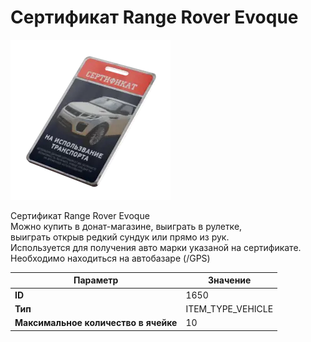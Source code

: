 # Сертификат Range Rover Evoque

![Item Image](../img/1650.webp?raw=true)

Сертификат Range Rover Evoque<br>Можно купить в донат-магазине, выиграть в рулетке, <br>выиграть открыв редкий сундук или прямо из рук.<br>Используется для получения авто марки указаной на сертификате.<br>Необходимо находиться на автобазаре (/GPS)


| Параметр | Значение |
|----------|----------|
| **ID** | 1650 |
| **Тип** | ITEM_TYPE_VEHICLE |
| **Максимальное количество в ячейке** | 10 |

